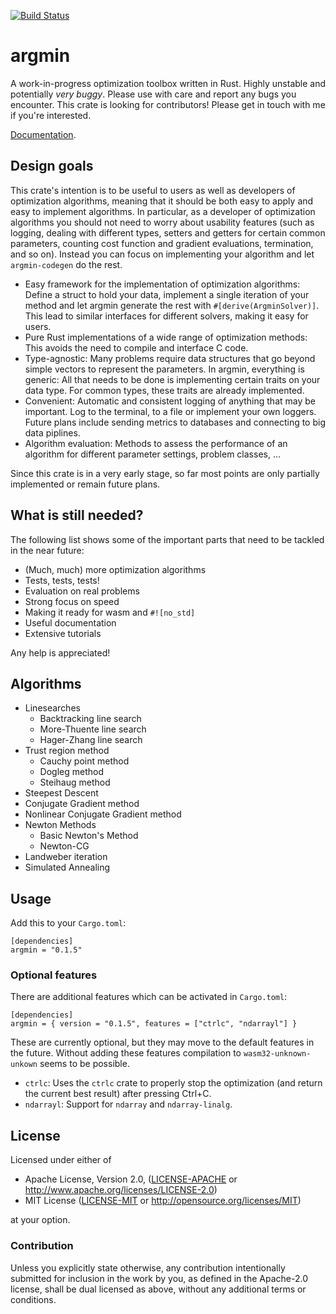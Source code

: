 [![Build Status](https://travis-ci.org/argmin-rs/argmin.svg?branch=master)](https://travis-ci.org/argmin-rs/argmin)

# argmin

A work-in-progress optimization toolbox written in Rust.
Highly unstable and potentially *very buggy*.
Please use with care and report any bugs you encounter.
This crate is looking for contributors!
Please get in touch with me if you're interested.

[Documentation](https://argmin-rs.github.io/argmin/argmin/).


## Design goals

This crate's intention is to be useful to users as well as developers of optimization algorithms, meaning that it should be both easy to apply and easy to implement algorithms.
In particular, as a developer of optimization algorithms you should not need to worry about usability features (such as logging, dealing with different types, setters and getters for certain common parameters, counting cost function and gradient evaluations, termination, and so on).
Instead you can focus on implementing your algorithm and let `argmin-codegen` do the rest.

- Easy framework for the implementation of optimization algorithms: Define a struct to hold your data, implement a single iteration of your method and let argmin generate the rest with `#[derive(ArgminSolver)]`. This lead to similar interfaces for different solvers, making it easy for users.
- Pure Rust implementations of a wide range of optimization methods: This avoids the need to compile and interface C code.
- Type-agnostic: Many problems require data structures that go beyond simple vectors to represent the parameters. In argmin, everything is generic: All that needs to be done is implementing certain traits on your data type. For common types, these traits are already implemented.
- Convenient: Automatic and consistent logging of anything that may be important. Log to the terminal, to a file or implement your own loggers. Future plans include sending metrics to databases and connecting to big data piplines.
- Algorithm evaluation: Methods to assess the performance of an algorithm for different parameter settings, problem classes, ...

Since this crate is in a very early stage, so far most points are only partially implemented or remain future plans.

## What is still needed?

The following list shows some of the important parts that need to be tackled in the near future:

- (Much, much) more optimization algorithms
- Tests, tests, tests!
- Evaluation on real problems
- Strong focus on speed
- Making it ready for wasm and `#![no_std]`
- Useful documentation
- Extensive tutorials

Any help is appreciated! 


## Algorithms

- Linesearches
  - Backtracking line search
  - More-Thuente line search
  - Hager-Zhang line search
- Trust region method
  - Cauchy point method
  - Dogleg method
  - Steihaug method
- Steepest Descent
- Conjugate Gradient method
- Nonlinear Conjugate Gradient method
- Newton Methods
  - Basic Newton's Method
  - Newton-CG
- Landweber iteration
- Simulated Annealing


## Usage

Add this to your `Cargo.toml`:

```
[dependencies]
argmin = "0.1.5"
```


### Optional features

There are additional features which can be activated in `Cargo.toml`:

```
[dependencies]
argmin = { version = "0.1.5", features = ["ctrlc", "ndarrayl"] }
```

These are currently optional, but they may move to the default features in the future. 
Without adding these features compilation to `wasm32-unknown-unkown` seems to be possible.

- `ctrlc`: Uses the `ctrlc` crate to properly stop the optimization (and return the current best result) after pressing Ctrl+C.
- `ndarrayl`: Support for `ndarray` and `ndarray-linalg`.


## License

Licensed under either of

  * Apache License, Version 2.0, ([LICENSE-APACHE](LICENSE-APACHE) or http://www.apache.org/licenses/LICENSE-2.0)
  * MIT License ([LICENSE-MIT](LICENSE-MIT) or http://opensource.org/licenses/MIT)

at your option.

### Contribution

Unless you explicitly state otherwise, any contribution intentionally submitted for inclusion in the work by you, as defined in the Apache-2.0 license, shall be dual licensed as above, without any additional terms or conditions.

